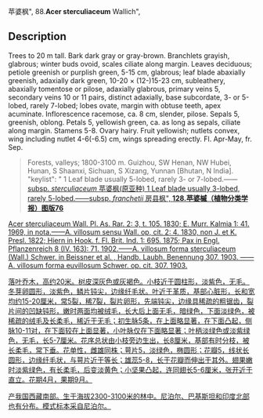苹婆枫",
88.**Acer sterculiaceum** Wallich",

## Description
Trees to 20 m tall. Bark dark gray or gray-brown. Branchlets grayish, glabrous; winter buds ovoid, scales ciliate along margin. Leaves deciduous; petiole greenish or purplish green, 5-15 cm, glabrous; leaf blade abaxially greenish, adaxially dark green, 10-20 × (12-)15-23 cm, subleathery, abaxially tomentose or pilose, adaxially glabrous, primary veins 5, secondary veins 10 or 11 pairs, distinct adaxially, base subcordate, 3- or 5-lobed, rarely 7-lobed; lobes ovate, margin with obtuse teeth, apex acuminate. Inflorescence racemose, ca. 8 cm, slender, pilose. Sepals 5, greenish, oblong. Petals 5, yellowish green, ca. as long as sepals, ciliate along margin. Stamens 5-8. Ovary hairy. Fruit yellowish; nutlets convex, wing including nutlet 4-6(-6.5) cm, wings spreading erectly. Fl. Apr-May, fr. Sep.

> Forests, valleys; 1800-3100 m. Guizhou, SW Henan, NW Hubei, Hunan, S Shaanxi, Sichuan, S Xizang, Yunnan [Bhutan, N India].
  "keylist": "
1 Leaf blade usually 5-lobed, rarely 3- or 7-lobed.——<a href='/info/Acer sterculiaceum subsp. sterculiaceum?t=foc'>subsp. *sterculiaceum* 苹婆枫(原亚种)
1 Leaf blade usually 3-lobed, rarely 5-lobed.——<a href='/info/Acer sterculiaceum subsp. franchetii?t=foc'>subsp. *franchetii* 房县枫",
**128.苹婆槭（植物分类学报）图版76**

Acer sterculiaceum Wall. Pl. As. Rar. 2: 3, t. 105. 1830; E. Murr. Kalmia 1: 41. 1969, in nota.——A. villosum sensu Wall. op, cit. 2: 4. 1830, non J. et K. Presl. 1822; Hiern in Hook. f. Fl. Brit. Ind. 1: 695. 1875; Pax in Engl. Pflanzenreich 8 (IV. 163): 71. 1902.——A. villosum forma sterculiaceum (Wall.) Schwer. in Beissner et al. , Handb. Laubh. Benennung 307. 1903. ——A. villosum forma euvillosum Schwer. op. cit. 307. 1903.

落叶乔木，高约20米。树皮深灰色或灰褐色。小枝近于圆柱形，淡紫色，无毛。冬芽卵圆形，淡紫色，鳞片钝尖，边缘纤毛状。叶近于革质，基部心脏形，长和宽均约15-20厘米，常5裂，稀7裂，裂片卵形，先端钝尖，边缘具稀疏的粗锯齿，裂片间的凹缺钝形，嫩时两面均被绒毛，长大后上面无毛，暗绿色，下面淡绿色，被稀疏的绒毛及长柔毛，稀近于无毛；初生脉5条，在上面略显著，在下面凸起，侧脉10-11对，在下面较在上面显著，小叶脉仅在下面略显著；叶柄淡绿色或淡紫绿色，无毛，长5-7厘米。花序总状由小枝旁边生出，长8厘米，基部有时分枝，被长柔毛，常下垂。花单性，雌雄同株；萼片5，淡绿色，椭圆形；花瓣5，线状长圆形，边缘纤毛状，与萼片近于等长；雄蕊5-8，长于花瓣而伸出于其外。翅果嫩时淡紫绿色，有长柔毛，后变淡黄色；小坚果凸起，连同翅长5-6厘米，张开近于直立。花期4月，果期9月。

产我国西藏南部。生于海拔2300-3100米的林中。尼泊尔、巴基斯坦和印度北部也有分布。模式标本采自尼泊尔。

